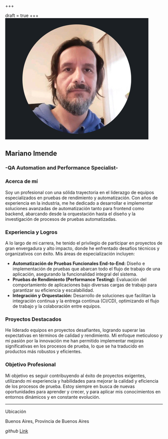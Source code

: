 +++

draft = true
+++
![alt](mi.png)

## Mariano Imende
### -QA Automation and Performance Specialist-

### Acerca de mí

Soy un profesional con una sólida trayectoria en el liderazgo de equipos especializados en pruebas de rendimiento y automatización. Con años de experiencia en la industria, me he dedicado a desarrollar e implementar soluciones avanzadas de automatización tanto para frontend como backend, abarcando desde la orquestación hasta el diseño y la investigación de procesos de pruebas automatizadas.

### Experiencia y Logros

A lo largo de mi carrera, he tenido el privilegio de participar en proyectos de gran envergadura y alto impacto, donde he enfrentado desafíos técnicos y organizativos con éxito. Mis áreas de especialización incluyen:

- **Automatización de Pruebas Funcionales End-to-End:** Diseño e implementación de pruebas que abarcan todo el flujo de trabajo de una aplicación, asegurando la funcionalidad integral del sistema.
- **Pruebas de Rendimiento (Performance Testing):** Evaluación del comportamiento de aplicaciones bajo diversas cargas de trabajo para garantizar su eficiencia y escalabilidad.
- **Integración y Orquestación:** Desarrollo de soluciones que facilitan la integración continua y la entrega continua (CI/CD), optimizando el flujo de trabajo y la colaboración entre equipos.

### Proyectos Destacados

He liderado equipos en proyectos desafiantes, logrando superar las expectativas en términos de calidad y rendimiento. Mi enfoque meticuloso y mi pasión por la innovación me han permitido implementar mejoras significativas en los procesos de prueba, lo que se ha traducido en productos más robustos y eficientes.

### Objetivo Profesional

Mi objetivo es seguir contribuyendo al éxito de proyectos exigentes, utilizando mi experiencia y habilidades para mejorar la calidad y eficiencia de los procesos de prueba. Estoy siempre en busca de nuevas oportunidades para aprender y crecer, y para aplicar mis conocimientos en entornos dinámicos y en constante evolución.

***
Ubicación

Buenos Aires, Provincia de Buenos Aires

*github*
[Link](https://github.com/MarianoImende)
